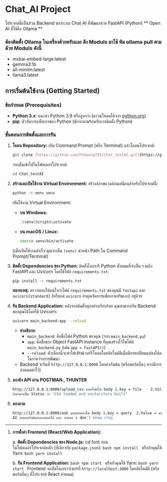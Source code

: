 # Chat_AI Project

โปรเจกต์นี้เป็นส่วน Backend ของระบบ Chat AI ที่พัฒนาด้วย FastAPI (Python)
** Open AI ที่ใช้คือ Ollama **
### ต้องติดตั้ง Ollama ในเครื่องด้วยครับและ ดึง Moduls มาใช้ พิม ollama pull ตามด้วย Moduls ดังนี้

* mxbai-embed-large:latest   
* gemma3:1b                  
* all-minilm:latest           
* llama3:latest
        
## การเริ่มต้นใช้งาน (Getting Started)

### ข้อกำหนด (Prerequisites)

* **Python 3.x**: แนะนำ Python 3.9 หรือสูงกว่า (ดาวน์โหลดได้จาก [python.org](https://www.python.org/downloads/))
* **pip**: ตัวจัดการแพ็กเกจของ Python (มักจะมาพร้อมกับการติดตั้ง Python)

### ขั้นตอนการติดตั้งและการรัน

1.  **โคลน Repository:**
    เปิด Command Prompt (หรือ Terminal) แล้วโคลนโปรเจกต์:
    ```bash
    git clone [https://github.com/Pokpong735/Chat_testAI.git](https://github.com/Pokpong735/Chat_testAI.git)
    ```
    จากนั้นเข้าไปในโฟลเดอร์โปรเจกต์:
    ```bash
    cd Chat_testAI
    ```

2.  **สร้างและเปิดใช้งาน Virtual Environment:**
    สร้างสภาพแวดล้อมเสมือนสำหรับโปรเจกต์นี้:
    ```bash
    python -m venv venv
    ```
    เปิดใช้งาน Virtual Environment:
    * **บน Windows:**
        ```bash
        .\venv\Scripts\activate
        ```
    * **บน macOS / Linux:**
        ```bash
        source venv/bin/activate
        ```
    (เมื่อเปิดใช้งานสำเร็จ คุณจะเห็น `(venv)` นำหน้า Path ใน Command Prompt/Terminal)

3.  **ติดตั้ง Dependencies ของ Python:**
    ติดตั้งไลบรารี Python ทั้งหมดที่จำเป็น รวมถึง FastAPI และ Uvicorn โดยใช้ไฟล์ `requirements.txt`:
    ```bash
    pip install -r requirements.txt
    ```
    **หมายเหตุ:** ตรวจสอบให้แน่ใจว่าไฟล์ `requirements.txt` ของคุณมี `fastapi` และ `uvicorn[standard]` (หรือแค่ `uvicorn` ถ้าคุณจัดการแพ็กเกจเสริมเอง) อยู่ด้วย

4.  **รัน Backend Application:**
    หลังจากติดตั้งทุกอย่างเรียบร้อย คุณสามารถรัน Backend ของคุณได้โดยใช้ Uvicorn:
    ```bash
    uvicorn main_backend:app --reload
    ```
    * **คำอธิบาย:**
        * `main_backend`: คือชื่อไฟล์ Python ของคุณ (จาก `main_backend.py`)
        * `app`: คือชื่อของ Object FastAPI Instance ที่คุณสร้างไว้ในไฟล์ `main_backend.py` (เช่น `app = FastAPI()`)
        * `--reload`: ตัวเลือกนี้จะทำให้เซิร์ฟเวอร์รีโหลดโดยอัตโนมัติเมื่อมีการเปลี่ยนแปลงโค้ดในระหว่างการพัฒนา
    * Backend จะรันที่ `http://127.0.0.1:8000` โดยค่าเริ่มต้น (หรือพอร์ตอื่นๆ หากมีการกำหนดค่าไว้)

5. **ลองยิง API ผ่าน POSTMAN , THUNTER**
    ```bash
    http://127.0.0.1:8000/upload_csv แนบไฟล์ใน body 1.key = file    2.Value = ไฟล์ที่จะเอาลง
    ถ้าผ่านจะขึ้น Status ว่า "CSV loaded and vectorstore built"
    ```

6. **ลองถาม**
    ```bash
    http://127.0.0.1:8000/ask แนบคำตอบใน body 1.key = query  2.Value = คำถามที่จะถาม
    AI จะตอบถ้ามันสามาถตอบได้ และ จะตอบ i don't know ถ้าไม่รู้
    ```
---

1.  **การตั้งค่า Frontend (React/Web Application):**

    a.  **ติดตั้ง Dependencies ของ Node.js:**
        cd font ก่อน  
        ในโฟลเดอร์โปรเจกต์หลัก (ที่เดียวกับ `package.json`):
        ```bash
        npm install
        ```
        หรือถ้าคุณใช้ Yarn:
        ```bash
        yarn install
        ```

    b.  **รัน Frontend Application:**
        ```bash
        npm start
        ```
        หรือถ้าคุณใช้ Yarn:
        ```bash
        yarn start
        ```
        Frontend จะเปิดในเบราว์เซอร์ที่ `http://localhost:3000` โดยอัตโนมัติ (หรือพอร์ตอื่นๆ ที่โปรเจกต์ React กำหนด)
